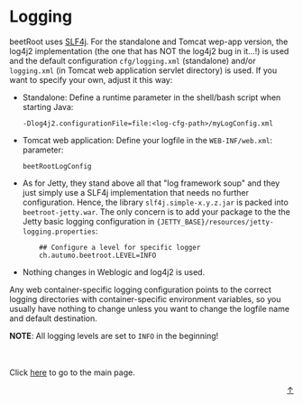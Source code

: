 # Logging

beetRoot uses [SLF4j](https://slf4j.org). For the standalone and Tomcat wep-app version, the log4j2 implementation (the one that has NOT the log4j2 bug in it...!) is used and the default configuration `cfg/logging.xml` (standalone) and/or `logging.xml` (in Tomcat web application servlet directory) is used. If you want to specify your own, adjust it this way:

- Standalone: Define a runtime parameter in the shell/bash script when starting Java:

	`-Dlog4j2.configurationFile=file:<log-cfg-path>/myLogConfig.xml`

- Tomcat web application: Define your logfile in the `WEB-INF/web.xml`: parameter:

	`beetRootLogConfig`

- As for Jetty, they stand above all that "log framework soup" and they just simply use a SLF4j implementation that needs no further configuration. Hence, the library `slf4j.simple-x.y.z.jar` is packed into `beetroot-jetty.war`. The only concern is to add your package to the the Jetty basic logging configuration in `{JETTY_BASE}/resources/jetty-logging.properties`:

	```properties
		## Configure a level for specific logger
		ch.autumo.beetroot.LEVEL=INFO
	```

- Nothing changes in Weblogic and log4j2 is used.

Any web container-specific logging configuration points to the correct logging directories with container-specific environment variables, so you usually have nothing to change unless you want to change the logfile name and default destination.

**NOTE**: All logging levels are set to `INFO` in the beginning!


<br>
<br>
Click <a href="../README.md">here</a> to go to the main page.

<p align="right"><a href="#top">&uarr;</a></p>
